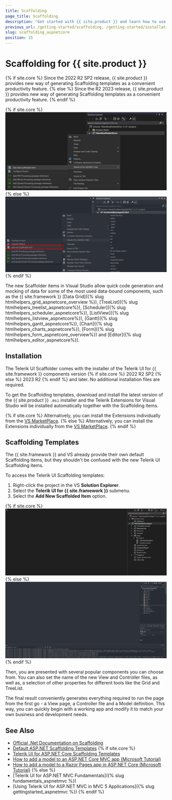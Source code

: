 ```yaml
---
title: Scaffolding
page_title: Scaffolding
description: "Get started with {{ site.product }} and learn how to use the Kendo UI Scaffolder extensions."
previous_url: /getting-started/scaffolding, /getting-started/installation/scaffolding, /installation/scaffolding, /scaffolding, /vs-integration-mvc/scaffolding, /html-helpers/data-management/grid/scaffolding, /html-helpers/charts/scaffolding, /html-helpers/scheduling/scheduler/scaffolding, /html-helpers/navigation/treeview/scaffolding
slug: scaffolding_aspnetcore
position: 15
---
```


# Scaffolding for {{ site.product }}

{% if site.core %}
Since the 2022 R2 SP2 release, {{ site.product }} provides new way of generating Scaffolding templates as a convenient productivity feature. 
{% else %}
Since the R2 2023 release, {{ site.product }} provides new way of generating Scaffolding templates as a convenient productivity feature. 
{% endif %}


{% if site.core %}
![{{ site.product_short }} Adding a new scaffolded item with the Telerik UI Scaffolder for Core](../images/scaffolding/core-scaffolder-add-new-item.png)
{% else %}
![{{ site.product_short }} Adding a new scaffolded item with the Telerik UI Scaffolder for MVC](../images/scaffolding/mvc-scaffolder-add-new-item.png)
{% endif %}

The new Scaffolder items in Visual Studio allow quick code generation and mocking of data for some of the most used data-bound components, such as the {{ site.framework }} [Data Grid]({% slug htmlhelpers_grid_aspnetcore_overview %}), [TreeList]({% slug htmlhelpers_treelist_aspnetcore%}), [Scheduler]({% slug htmlhelpers_scheduler_aspnetcore%}), [ListView]({% slug htmlhelpers_listview_aspnetcore%}), [Gantt]({% slug htmlhelpers_gantt_aspnetcore%}), [Chart]({% slug htmlhelpers_charts_aspnetcore%}), [Form]({% slug htmlhelpers_form_aspnetcore_overview%}) and [Editor]({% slug htmlhelpers_editor_aspnetcore%}).

## Installation

The Telerik UI Scaffolder comes with the installer of the Telerik UI for {{ site.framework }} components version {% if site.core %} 2022 R2 SP2 {% else %} 2023 R2 {% endif %} and later. No additional installation files are required.

To get the Scaffolding templates, download and install the latest version of the {{ site.product }} `.msi` installer and the Telerik Extensions for Visual Studio will be installed automatically together with the Scaffolding items.

{% if site.core %}
Alternatively, you can install the Extensions individually from the [VS MarketPlace](https://marketplace.visualstudio.com/items?itemName=TelerikInc.ProgressTelerikASPNETCoreVSExtensions).
{% else %}
Alternatively, you can install the Extensions individually from the [VS MarketPlace](https://marketplace.visualstudio.com/items?itemName=TelerikInc.ProgressTelerikASPNETMVCVSExtensions).
{% endif %}

## Scaffolding Templates

The {{ site.framework }} and VS already provide their own default Scaffolding items, but they shouldn't be confused with the new Telerik UI Scaffolding items.

To access the Telerik UI Scaffolding templates:

1. Right-click the project in the VS **Solution Explorer**.
1. Select the **Telerik UI for {{ site.framework }}** submenu.
1. Select the **Add New Scaffolded Item** option.

{% if site.core %}
![{{ site.product_short }} Using the Telerik UI Scaffolder for Core](../images/scaffolding/core-scaffolder.gif)
{% else %}
![{{ site.product_short }} Using the Telerik UI Scaffolder for MVC](../images/scaffolding/mvc-scaffolder.gif)
{% endif %}


Then, you are presented with several popular components you can choose from. You can also set the name of the new View and Controller files, as well as, a selection of other properties for different tools like the Grid and TreeList.

The final result conveniently generates everything required to run the page from the first go - a View page, a Controller file and a Model definition. This way, you can quickly begin with a working app and modify it to match your own business and development needs.

## See Also

* [Official .Net Documentation on Scaffolding](https://github.com/aspnet/Scaffolding)
* [Default ASP.NET Scaffolding Templates](https://github.com/aspnet/Scaffolding/tree/main/src/Scaffolding/VS.Web.CG.Mvc/Templates)
{% if site.core %}
* [Telerik UI for ASP.NET Core Scaffolding Templates](https://github.com/telerik/scaffold-templates-core)
* [How to add a model to an ASP.NET Core MVC app (Microsoft Tutorial)](https://docs.microsoft.com/en-us/aspnet/core/tutorials/first-mvc-app/adding-model?view=aspnetcore-2.1)
* [How to add a model to a Razor Pages app in ASP.NET Core (Microsoft Tutorial)](https://docs.microsoft.com/en-us/aspnet/core/tutorials/razor-pages/model?view=aspnetcore-2.1)
{% else %}
* [Telerik UI for ASP.NET MVC Fundamentals]({% slug fundamentals_aspnetmvc %})
* [Using Telerik UI for ASP.NET MVC in MVC 5 Applications]({% slug gettingstarted_aspnetmvc %})
{% endif %}
